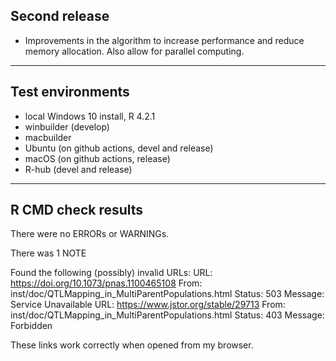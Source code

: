 ## Second release

- Improvements in the algorithm to increase performance and reduce memory allocation. Also allow for parallel computing.

----

## Test environments

* local Windows 10 install, R 4.2.1
* winbuilder (develop)
* macbuilder
* Ubuntu (on github actions, devel and release)
* macOS (on github actions, release)
* R-hub (devel and release)

----

## R CMD check results

There were no ERRORs or WARNINGs.

There was 1 NOTE

Found the following (possibly) invalid URLs:
  URL: https://doi.org/10.1073/pnas.1100465108
    From: inst/doc/QTLMapping_in_MultiParentPopulations.html
    Status: 503
    Message: Service Unavailable
  URL: https://www.jstor.org/stable/29713
    From: inst/doc/QTLMapping_in_MultiParentPopulations.html
    Status: 403
    Message: Forbidden
  
These links work correctly when opened from my browser.
